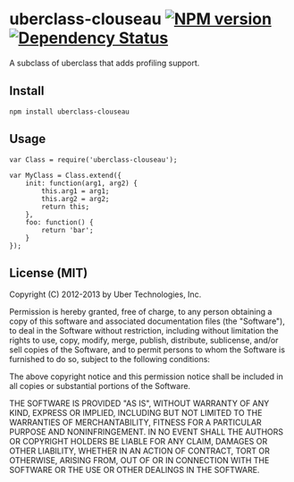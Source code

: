 # uberclass-clouseau [![NPM version](https://badge.fury.io/js/uberclass-clouseau.png)](http://badge.fury.io/js/uberclass-clouseau) [![Dependency Status](https://gemnasium.com/uber/uberclass-clouseau.png)](https://gemnasium.com/uber/uberclass-clouseau)

A subclass of uberclass that adds profiling support.

## Install

    npm install uberclass-clouseau

## Usage

    var Class = require('uberclass-clouseau');

    var MyClass = Class.extend({
        init: function(arg1, arg2) {
            this.arg1 = arg1;
            this.arg2 = arg2;
            return this;
        },
        foo: function() {
            return 'bar';
        }
    });

## License (MIT)

Copyright (C) 2012-2013 by Uber Technologies, Inc.

Permission is hereby granted, free of charge, to any person obtaining a copy
of this software and associated documentation files (the "Software"), to deal
in the Software without restriction, including without limitation the rights
to use, copy, modify, merge, publish, distribute, sublicense, and/or sell
copies of the Software, and to permit persons to whom the Software is
furnished to do so, subject to the following conditions:

The above copyright notice and this permission notice shall be included in
all copies or substantial portions of the Software.

THE SOFTWARE IS PROVIDED "AS IS", WITHOUT WARRANTY OF ANY KIND, EXPRESS OR
IMPLIED, INCLUDING BUT NOT LIMITED TO THE WARRANTIES OF MERCHANTABILITY,
FITNESS FOR A PARTICULAR PURPOSE AND NONINFRINGEMENT. IN NO EVENT SHALL THE
AUTHORS OR COPYRIGHT HOLDERS BE LIABLE FOR ANY CLAIM, DAMAGES OR OTHER
LIABILITY, WHETHER IN AN ACTION OF CONTRACT, TORT OR OTHERWISE, ARISING FROM,
OUT OF OR IN CONNECTION WITH THE SOFTWARE OR THE USE OR OTHER DEALINGS IN
THE SOFTWARE.

